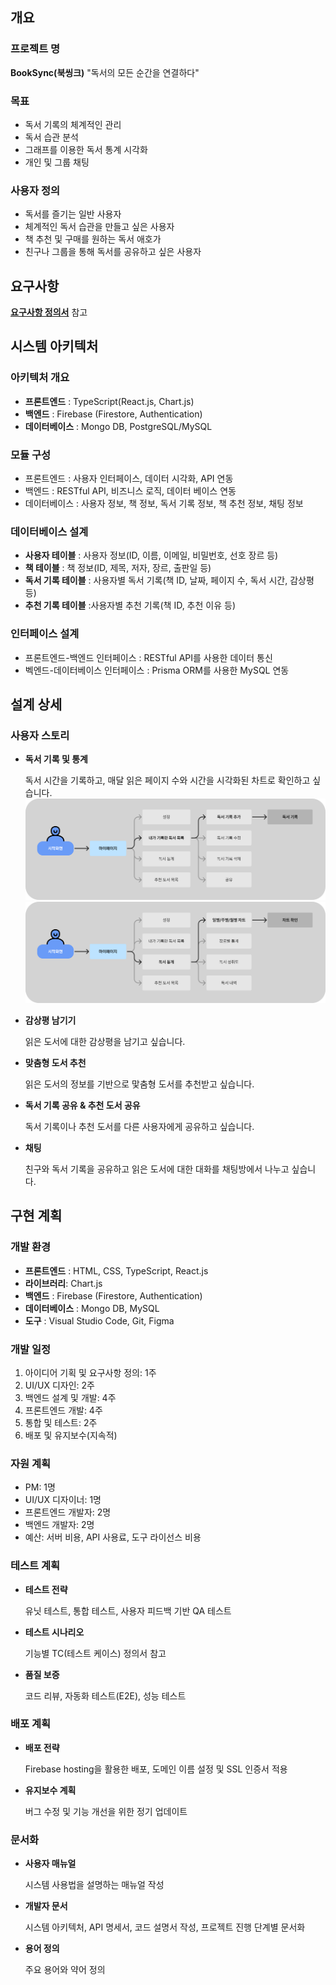 ## 개요

### 프로젝트 명

**BookSync(북씽크)** "독서의 모든 순간을 연결하다"

### 목표

- 독서 기록의 체계적인 관리
- 독서 습관 분석
- 그래프를 이용한 독서 통계 시각화
- 개인 및 그룹 채팅

### 사용자 정의

- 독서를 즐기는 일반 사용자
- 체계적인 독서 습관을 만들고 싶은 사용자
- 책 추천 및 구매를 원하는 독서 애호가
- 친구나 그룹을 통해 독서를 공유하고 싶은 사용자

## 요구사항

[**요구사항 정의서**](https://github.com/Dev-FE-3/team3-pulse-booksync/blob/main/design/%EC%9A%94%EA%B5%AC%EC%82%AC%ED%95%AD%EC%A0%95%EC%9D%98%EC%84%9C.md) 참고

## 시스템 아키텍처

### 아키텍처 개요

- **프론트엔드** : TypeScript(React.js, Chart.js)
- **백엔드** : Firebase (Firestore, Authentication)
- **데이터베이스** : Mongo DB, PostgreSQL/MySQL

### 모듈 구성

- 프론트엔드 : 사용자 인터페이스, 데이터 시각화, API 연동
- 백엔드 : RESTful API, 비즈니스 로직, 데이터 베이스 연동
- 데이터베이스 : 사용자 정보, 책 정보, 독서 기록 정보, 책 추천 정보, 채팅 정보

### 데이터베이스 설계

- **사용자 테이블** : 사용자 정보(ID, 이름, 이메일, 비밀번호, 선호 장르 등)
- **책 테이블** : 책 정보(ID, 제목, 저자, 장르, 출판일 등)
- **독서 기록 테이블** : 사용자별 독서 기록(책 ID, 날짜, 페이지 수, 독서 시간, 감상평 등)
- **추천 기록 테이블** :사용자별 추천 기록(책 ID, 추천 이유 등)

### 인터페이스 설계

- 프론트엔드-백엔드 인터페이스 : RESTful API를 사용한 데이터 통신
- 벡엔드-데이터베이스 인터페이스 : Prisma ORM를 사용한 MySQL 연동

## 설계 상세

### 사용자 스토리

- **독서 기록 및 통계**
    
    독서 시간을 기록하고, 매달 읽은 페이지 수와 시간을 시각화된 차트로 확인하고 싶습니다.
    ![userflow](../images/userflow_readingrecord.png)
    ![userflow](../images/userflow_readingchart.png)
    
- **감상평 남기기**
    
    읽은 도서에 대한 감상평을 남기고 싶습니다.
    
- **맞춤형 도서 추천**
    
    읽은 도서의 정보를 기반으로 맟춤형 도서를 추천받고 싶습니다.
    
- **독서 기록 공유 & 추천 도서 공유**
    
    독서 기록이나 추천 도서를 다른 사용자에게 공유하고 싶습니다.
    
- **채팅**
    
    친구와 독서 기록을 공유하고 읽은 도서에 대한 대화를 채팅방에서 나누고 싶습니다. 
    

## 구현 계획

### 개발 환경

- **프론트엔드** : HTML, CSS, TypeScript, React.js
- **라이브러리**: Chart.js
- **백엔드** : Firebase (Firestore, Authentication)
- **데이터베이스** : Mongo DB, MySQL
- **도구** : Visual Studio Code, Git, Figma

### 개발 일정

1. 아이디어 기획 및 요구사항 정의: 1주
2. UI/UX 디자인: 2주
3. 백엔드 설계 및 개발: 4주
4. 프론트엔드 개발: 4주
5. 통합 및 테스트: 2주
6. 배포 및 유지보수(지속적)

### 자원 계획

- PM: 1명
- UI/UX 디자이너: 1명
- 프론트엔드 개발자: 2명
- 백엔드 개발자: 2명
- 예산: 서버 비용, API 사용료, 도구 라이선스 비용

### 테스트 계획

- **테스트 전략**
    
    유닛 테스트, 통합 테스트, 사용자 피드백 기반 QA 테스트
    
- **테스트 시나리오**
    
    기능별 TC(테스트 케이스) 정의서 참고
    
- **품질 보증**
    
    코드 리뷰, 자동화 테스트(E2E), 성능 테스트
    

### 배포 계획

- **배포 전략**
    
    Firebase hosting을 활용한 배포, 도메인 이름 설정 및 SSL 인증서 적용
    
- **유지보수 계획**
    
    버그 수정 및 기능 개선을 위한 정기 업데이트
    

### 문서화

- **사용자 매뉴얼**
    
    시스템 사용법을 설명하는 매뉴얼 작성
    
- **개발자 문서**
    
    시스템 아키텍처, API 명세서, 코드 설명서 작성, 프로젝트 진행 단계별 문서화
    
- **용어 정의**
    
    주요 용어와 약어 정의